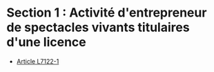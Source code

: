 # Section 1 : Activité d'entrepreneur de spectacles vivants titulaires d'une licence

* [Article L7122-1](./LEGIARTI000006904562.md)
